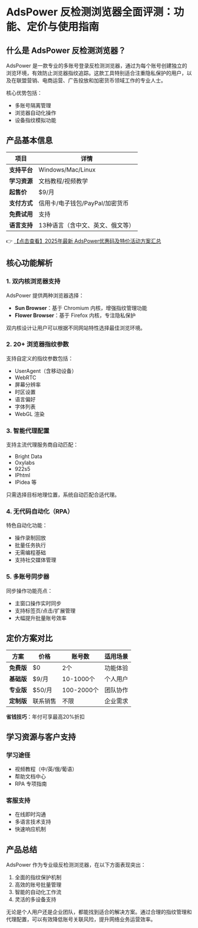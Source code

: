 # AdsPower 反检测浏览器全面评测：功能、定价与使用指南

## 什么是 AdsPower 反检测浏览器？

AdsPower 是一款专业的多账号登录反检测浏览器，通过为每个账号创建独立的浏览环境，有效防止浏览器指纹追踪。这款工具特别适合注重隐私保护的用户，以及在联盟营销、电商运营、广告投放和加密货币领域工作的专业人士。

核心优势包括：
- 多账号隔离管理
- 浏览器自动化操作
- 设备指纹模拟功能

## 产品基本信息

| 项目 | 详情 |
|------|------|
| **支持平台** | Windows/Mac/Linux |
| **学习资源** | 文档教程/视频教学 |
| **起售价** | $9/月 |
| **支付方式** | 信用卡/电子钱包/PayPal/加密货币 |
| **免费试用** | 支持 |
| **语言支持** | 13种语言（含中文、英文、俄文等） |

👉 [【点击查看】2025年最新 AdsPower优惠码及特价活动方案汇总](https://bit.ly/adspower_free)

## 核心功能解析

### 1. 双内核浏览器支持

AdsPower 提供两种浏览器选择：
- **Sun Browser**：基于 Chromium 内核，增强指纹管理功能
- **Flower Browser**：基于 Firefox 内核，专注隐私保护

双内核设计让用户可以根据不同网站特性选择最佳浏览环境。

### 2. 20+ 浏览器指纹参数

支持自定义的指纹参数包括：
- UserAgent（含移动设备）
- WebRTC
- 屏幕分辨率
- 时区设置
- 语言偏好
- 字体列表
- WebGL 渲染

### 3. 智能代理配置

支持主流代理服务商自动匹配：
- Bright Data
- Oxylabs
- 922s5
- IPhtml
- IPidea 等

只需选择目标地理位置，系统自动匹配合适代理。

### 4. 无代码自动化（RPA）

特色自动化功能：
- 操作录制回放
- 批量任务执行
- 无需编程基础
- 支持社交媒体管理

### 5. 多账号同步器

同步操作功能亮点：
- 主窗口操作实时同步
- 支持标签页/点击/扩展管理
- 大幅提升批量账号效率

## 定价方案对比

| 方案 | 价格 | 账号数 | 适用场景 |
|------|-----|-------|---------|
| **免费版** | $0 | 2个 | 功能体验 |
| **基础版** | $9/月 | 10-1000个 | 个人用户 |
| **专业版** | $50/月 | 100-2000个 | 团队协作 |
| **定制版** | 联系销售 | 不限 | 企业需求 |

**省钱技巧**：年付可享最高20%折扣

## 学习资源与客户支持

### 学习途径
- 视频教程（中/英/俄/葡语）
- 帮助文档中心
- RPA 专项指南

### 客服支持
- 在线即时沟通
- 多语言技术支持
- 快速响应机制

## 产品总结

AdsPower 作为专业级反检测浏览器，在以下方面表现突出：
1. 全面的指纹保护机制
2. 高效的账号批量管理
3. 智能的自动化工作流
4. 灵活的多设备支持

无论是个人用户还是企业团队，都能找到适合的解决方案。通过合理的指纹管理和代理配置，可以有效降低账号关联风险，提升网络业务运营效率。